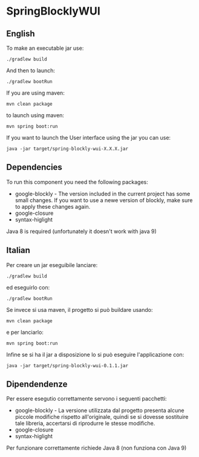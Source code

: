 SpringBlocklyWUI
================
## English
To make an executable jar use: 
	
	./gradlew build
	
And then to launch: 

	./gradlew bootRun
	
If you are using maven:

	mvn clean package
	
to launch using maven: 

	mvn spring boot:run

If you want to launch the User interface using the jar you can use: 

	java -jar target/spring-blockly-wui-X.X.X.jar

Dependencies
------------
To run this component you need the following packages:

* google-blockly - The version included in the current project has some small changes. If you want to use a newe version of blockly, make sure to apply these changes again.
* google-closure
* syntax-higlight

Java 8 is required (unfortunately it doesn't work with java 9)


## Italian

Per creare un jar eseguibile lanciare: 

	./gradlew build

ed eseguirlo con: 

	./gradlew bootRun

Se invece si usa maven, il progetto si può buildare usando: 

	mvn clean package

e per lanciarlo:

	mvn spring boot:run

Infine se si ha il jar a disposizione lo si può eseguire l'applicazione con: 

	java -jar target/spring-blockly-wui-0.1.1.jar

Dipendendenze
-------------
Per essere esegutio correttamente servono i seguenti pacchetti:

* google-blockly - La versione utilizzata dal progetto presenta alcune piccole modifiche rispetto all'originale, quindi se si dovesse sostituire tale libreria, accertarsi di riprodurre le stesse modifiche.
* google-closure
* syntax-higlight

Per funzionare correttamente richiede Java 8 (non funziona con Java 9)


